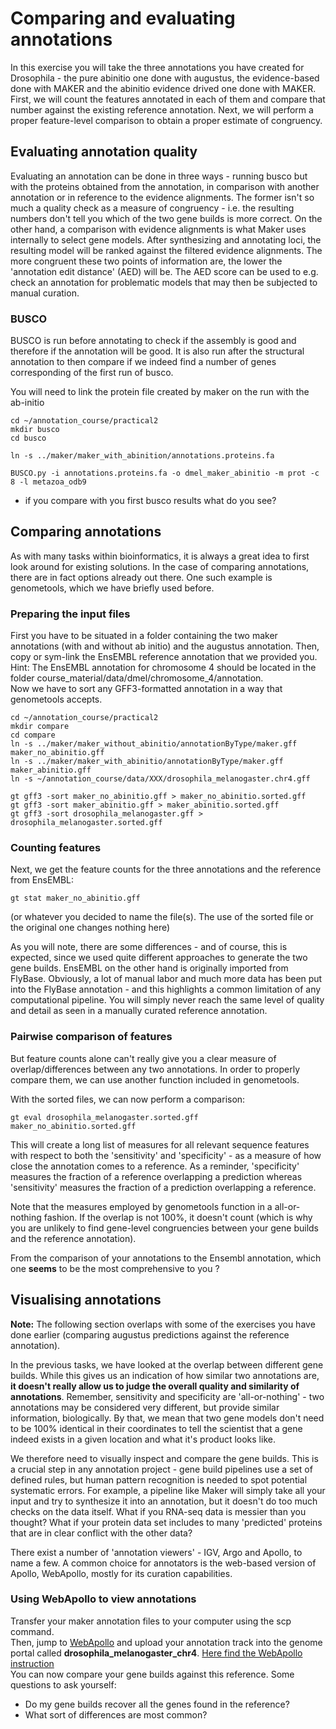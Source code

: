 # Comparing and evaluating annotations

In this exercise you will take the three annotations you have created for Drosophila - the pure abinitio one done with augustus, the evidence-based done with MAKER and the abinitio evidence drived one done with MAKER. First, we will count the features annotated in each of them and compare that number against the existing reference annotation. Next, we will perform a proper feature-level comparison to obtain a proper estimate of congruency.

## Evaluating annotation quality

Evaluating an annotation can be done in three ways - running busco but with the proteins obtained from the annotation, in comparison with another annotation or in reference to the evidence alignments. The former isn't so much a quality check as a measure of congruency - i.e. the resulting numbers don't tell you which of the two gene builds is more correct. On the other hand, a comparison with evidence alignments is what Maker uses internally to select gene models. After synthesizing and annotating loci, the resulting model will be ranked against the filtered evidence alignments. The more congruent these two points of information are, the lower the 'annotation edit distance' (AED) will be. The AED score can be used to e.g. check an annotation for problematic models that may then be subjected to manual curation.

### BUSCO

BUSCO is run before annotating to check if the assembly is good and therefore if the annotation will be good. It is also run after the structural annotation to then compare if we indeed find a number of genes corresponding of the first run of busco.

You will need to link the protein file created by maker on the run with the ab-initio
```
cd ~/annotation_course/practical2
mkdir busco
cd busco

ln -s ../maker/maker_with_abinition/annotations.proteins.fa   

BUSCO.py -i annotations.proteins.fa -o dmel_maker_abinitio -m prot -c 8 -l metazoa_odb9
```
- if you compare with you first busco results what do you see?

## Comparing annotations

As with many tasks within bioinformatics, it is always a great idea to first look around for existing solutions. In the case of comparing annotations, there are in fact options already out there. One such example is genometools, which we have briefly used before.


### Preparing the input files
First you have to be situated in a folder containing the two maker annotations (with and without ab initio) and the augustus annotation. Then, copy or sym-link the EnsEMBL reference annotation that we provided you. Hint: The EnsEMBL annotation for chromosome 4 should be located in the folder course\_material/data/dmel/chromosome\_4/annotation.  
Now we have to sort any GFF3-formatted annotation in a way that genometools accepts.
```
cd ~/annotation_course/practical2
mkdir compare
cd compare
ln -s ../maker/maker_without_abinitio/annotationByType/maker.gff maker_no_abinitio.gff 
ln -s ../maker/maker_with_abinitio/annotationByType/maker.gff maker_abinitio.gff 
ln -s ~/annotation_course/data/XXX/drosophila_melanogaster.chr4.gff

gt gff3 -sort maker_no_abinitio.gff > maker_no_abinitio.sorted.gff 
gt gff3 -sort maker_abinitio.gff > maker_abinitio.sorted.gff 
gt gff3 -sort drosophila_melanogaster.gff > drosophila_melanogaster.sorted.gff 
```

### Counting features

Next, we get the feature counts for the three annotations and the reference from EnsEMBL:
```
gt stat maker_no_abinitio.gff
```
(or whatever you decided to name the file(s). The use of the sorted file or the original one changes nothing here)

As you will note, there are some differences - and of course, this is expected, since we used quite different approaches to generate the two gene builds. EnsEMBL on the other hand is originally imported from FlyBase. Obviously, a lot of manual labor and much more data has been put into the FlyBase annotation - and this highlights a common limitation of any computational pipeline. You will simply never reach the same level of quality and detail as seen in a manually curated reference annotation.

### Pairwise comparison of features

But feature counts alone can't really give you a clear measure of overlap/differences between any two annotations. In order to properly compare them, we can use another function included in genometools.

With the sorted files, we can now perform a comparison:
```
gt eval drosophila_melanogaster.sorted.gff maker_no_abinitio.sorted.gff  
```
This will create a long list of measures for all relevant sequence features with respect to both the 'sensitivity' and 'specificity' - as a measure of how close the annotation comes to a reference. As a reminder, 'specificity' measures the fraction of a reference overlapping a prediction whereas 'sensitivity' measures the fraction of a prediction overlapping a reference.

Note that the measures employed by genometools function in a all-or-nothing fashion. If the overlap is not 100%, it doesn't count (which is why you are unlikely to find gene-level congruencies between your gene builds and the reference annotation).  

From the comparison of your annotations to the Ensembl annotation, which one **seems** to be the most comprehensive to you ?

## Visualising annotations

**Note:** The following section overlaps with some of the exercises you have done earlier (comparing augustus predictions against the reference annotation).

In the previous tasks, we have looked at the overlap between different gene builds. While this gives us an indication of how similar two annotations are, **it doesn't really allow us to judge the overall quality and similarity of annotations**. Remember, sensitivity and specificity are 'all-or-nothing' - two annotations may be considered very different, but provide similar information, biologically. By that, we mean that two gene models don't need to be 100% identical in their coordinates to tell the scientist that a gene indeed exists in a given location and what it's product looks like.

We therefore need to visually inspect and compare the gene builds. This is a crucial step in any annotation project - gene build pipelines use a set of defined rules, but human pattern recognition is needed to spot potential systematic errors. For example, a pipeline like Maker will simply take all your input and try to synthesize it into an annotation, but it doesn't do too much checks on the data itself. What if you RNA-seq data is messier than you thought? What if your protein data set includes to many 'predicted' proteins that are in clear conflict with the other data?

There exist a number of 'annotation viewers' - IGV, Argo and Apollo, to name a few. A common choice for annotators is the web-based version of Apollo, WebApollo, mostly for its curation capabilities.

### Using WebApollo to view annotations
Transfer your maker annotation files to your computer using the scp command.  
Then, jump to [WebApollo](http://annotation-prod.scilifelab.se:8080/NBIS_course/) and upload your annotation track into the genome portal called **drosophila\_melanogaster\_chr4**. [Here find the WebApollo instruction](UsingWebapollo)  
You can now compare your gene builds against this reference. Some questions to ask yourself:

- Do my gene builds recover all the genes found in the reference?  
- What sort of differences are most common?  
